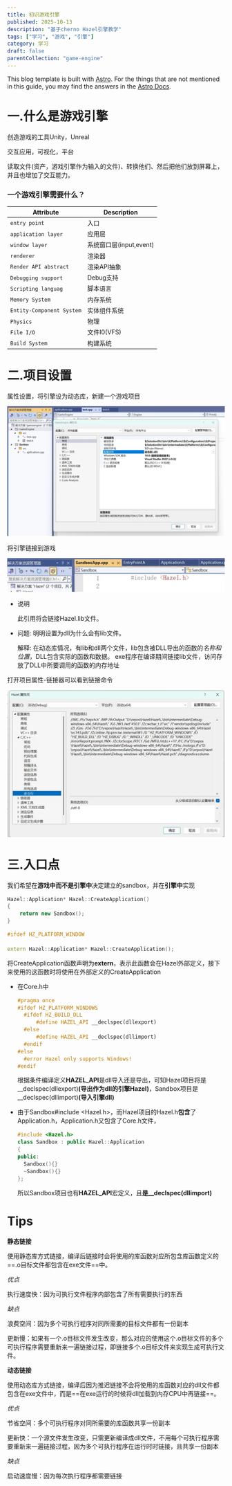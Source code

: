 ```yaml
---
title: 初识游戏引擎
published: 2025-10-13
description: "基于cherno Hazel引擎教学"
tags: ["学习", "游戏", "引擎"]
category: 学习
draft: false
parentCollection: "game-engine"
---
```



This blog template is built with [Astro](https://astro.build/). For the things that are not mentioned in this guide, you may find the answers in the [Astro Docs](https://docs.astro.build/).


# 一.什么是游戏引擎


创造游戏的工具Unity，Unreal

交互应用，可视化，平台

读取文件(资产，游戏引擎作为输入的文件)、转换他们、然后把他们放到屏幕上，并且也增加了交互能力。

### 一个游戏引擎需要什么？
| Attribute                 | Description                             |
|---------------------------|-----------------------------------------|
| `entry point`             | 入口                                    |
| `application layer`       | 应用层                                  |
| `window layer`            | 系统窗口层(input,event)                 |
| `renderer`                | 渲染器                                  |
| `Render API abstract`     | 渲染API抽象                             |
| `Debugging support`       | Debug支持                               |
| `Scripting languag`       | 脚本语言                                |
| `Memory System`           | 内存系统                                |
| `Entity-Component System` | 实体组件系统                            |
| `Physics`                 | 物理                                    |
| `File I/O`                | 文件I0(VFS)                             |
| `Build System`            | 构建系统                                |


# 二.项目设置


属性设置，将引擎设为动态库，新建一个游戏项目

![001](../assets/001.webp)

将引擎链接到游戏

![002](../assets/002.webp)

- 说明

  此引用将会链接Hazel.lib文件。

- 问题:
  明明设置为dll为什么会有lib文件。

  解释:
  在动态库情况，有lib和dll两个文件，lib包含被DLL导出的函数的*名称和位置*，DLL包含实际的函数和数据。
  exe程序在编译期间链接lib文件，访问存放了DLL中所要调用的函数的内存地址

打开项目属性-链接器可以看到链接命令

![003](../assets/003.webp)

# 三.入口点


我们希望在**游戏中而不是引擎中**决定建立的sandbox，并在**引擎中**实现

```cpp
Hazel::Application* Hazel::CreateApplication()
{
    return new Sandbox();
}
```

```cpp
#ifdef HZ_PLATFORM_WINDOW

extern Hazel::Application* Hazel::CreateApplication();
```

将CreateApplication函数声明为**extern**，表示此函数会在Hazel外部定义，接下来使用的这函数时将使用在外部定义的CreateApplication



- 在Core.h中

  ```cpp
  #pragma once
  #ifdef HZ_PLATFORM_WINDOWS
  	#ifdef HZ_BUILD_DLL
  		#define HAZEL_API __declspec(dllexport)
  	#else
  		#define HAZEL_API __declspec(dllimport)
  	#endif
  #else
  	#error Hazel only supports Windows!
  #endif
  ```

  根据条件编译定义**HAZEL_API**是dll导入还是导出，可知Hazel项目将是__declspec(dllexport)**(导出作为dll的引擎Hazel)**，Sandbox项目是__declspec(dllimport)**(导入引擎dll)**

- 由于Sandbox#include <Hazel.h>，而Hazel项目的Hazel.h**包含**了Application.h，Application.h又包含了Core.h文件，


  ```cpp
  #include <Hazel.h>
  class Sandbox : public Hazel::Application
  {
  public:
  	Sandbox(){}
  	~Sandbox(){}
  };
  ```

  所以Sandbox项目也有**HAZEL_API**宏定义，且**是__declspec(dllimport)**


# Tips

**静态链接**

使用静态库方式链接，编译后链接时会将使用的库函数对应所包含库函数定义的==.o目标文件都包含在exe文件==中。

*优点*

执行速度快：因为可执行文件程序内部包含了所有需要执行的东西

*缺点*

浪费空间：因为多个可执行程序对同所需要的目标文件都有一份副本

更新慢：如果有一个.o目标文件发生改变，那么对应的使用这个.o目标文件的多个可执行程序需要重新来一遍链接过程，即链接多个.o目标文件来实现生成可执行文件。

**动态链接**

使用动态库方式链接，编译后因为推迟链接不会将使用的库函数对应的dll文件都包含在exe文件中，而是==在exe运行的时候将dll加载到内存CPU中再链接==。

*优点*

节省空间：多个可执行程序对同所需要的库函数共享一份副本

更新快：一个源文件发生改变，只需更新编译成dll文件，不用每个可执行程序需要重新来一遍链接过程，因为多个可执行程序在运行时时链接，且共享一份副本

*缺点*

启动速度慢：因为每次执行程序都需要链接

